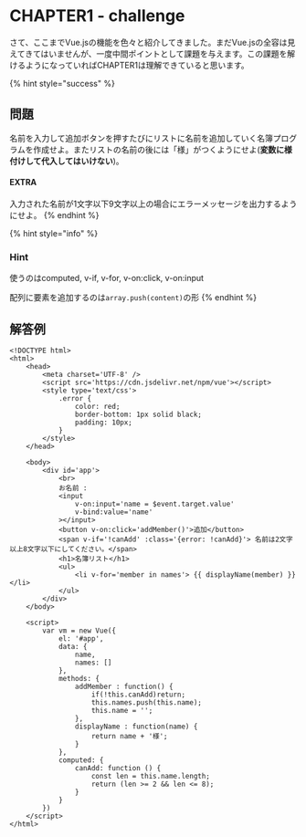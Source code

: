 # CHAPTER1 - challenge

さて、ここまでVue.jsの機能を色々と紹介してきました。まだVue.jsの全容は見えてきてはいませんが、一度中間ポイントとして課題を与えます。この課題を解けるようになっていればCHAPTER1は理解できていると思います。

{% hint style="success" %}
## 問題

名前を入力して追加ボタンを押すたびにリストに名前を追加していく名簿プログラムを作成せよ。またリストの名前の後には「様」がつくようにせよ\(**変数に様付けして代入してはいけない**\)。

#### EXTRA

入力された名前が1文字以下9文字以上の場合にエラーメッセージを出力するようにせよ。
{% endhint %}

{% hint style="info" %}
### Hint

使うのはcomputed, v-if, v-for, v-on:click, v-on:input

配列に要素を追加するのは`array.push(content)`の形
{% endhint %}

## 解答例

```markup
<!DOCTYPE html>
<html>
    <head>
        <meta charset='UTF-8' />
        <script src='https://cdn.jsdelivr.net/npm/vue'></script>
        <style type='text/css'>
            .error {
                color: red;
                border-bottom: 1px solid black;
                padding: 10px;
            }
        </style>
    </head>
    
    <body>
        <div id='app'>
            <br>
            お名前 : 
            <input 
                v-on:input='name = $event.target.value'
                v-bind:value='name'
            ></input>
            <button v-on:click='addMember()'>追加</button>
            <span v-if='!canAdd' :class='{error: !canAdd}'> 名前は2文字以上8文字以下にしてください。</span>
            <h1>名簿リスト</h1>
            <ul>
                <li v-for='member in names'> {{ displayName(member) }}</li>
            </ul>
        </div>
    </body>

    <script>
        var vm = new Vue({
            el: '#app',
            data: {
                name,
                names: []
            },
            methods: {
                addMember : function() {
                    if(!this.canAdd)return;
                    this.names.push(this.name);
                    this.name = '';
                },
                displayName : function(name) {
                    return name + '様';
                }
            },
            computed: {
                canAdd: function () {
                    const len = this.name.length;
                    return (len >= 2 && len <= 8);
                }
            }
        })
    </script>
</html>
```

